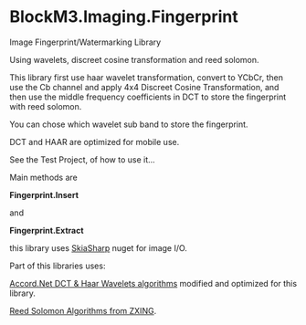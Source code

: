 # BlockM3.Imaging.Fingerprint
Image Fingerprint/Watermarking Library

Using wavelets, discreet cosine transformation and reed solomon.

This library first use haar wavelet transformation, convert to YCbCr, then use the Cb channel and apply 4x4 Discreet Cosine Transformation, and then use the middle frequency coefficients in DCT to store the fingerprint with reed solomon.

You can chose which wavelet sub band to store the fingerprint.

DCT and HAAR are optimized for mobile use.

See the Test Project, of how to use it...

Main methods are

**Fingerprint.Insert**

and

**Fingerprint.Extract**


this library uses [SkiaSharp](https://github.com/mono/SkiaSharp) nuget for image I/O.

Part of this libraries uses:

[Accord.Net DCT & Haar Wavelets algorithms](https://github.com/accord-net/framework) modified and optimized for this library.

[Reed Solomon Algorithms from ZXING](https://github.com/micjahn/ZXing.Net).

